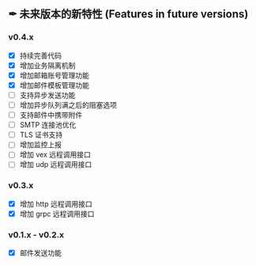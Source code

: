 ## ✒ 未来版本的新特性 (Features in future versions)

### v0.4.x

* [x] 持续完善代码
* [x] 增加业务隔离机制
* [x] 增加邮箱账号管理功能
* [x] 增加邮件模板管理功能
* [ ] 支持异步发送功能
* [ ] 增加异步队列满之后的阻塞选项
* [ ] 支持邮件中携带附件
* [ ] SMTP 连接池优化
* [ ] TLS 证书支持
* [ ] 增加监控上报
* [ ] 增加 vex 远程调用接口
* [ ] 增加 udp 远程调用接口

### v0.3.x

* [x] 增加 http 远程调用接口
* [x] 增加 grpc 远程调用接口

### v0.1.x - v0.2.x

* [x] 邮件发送功能
